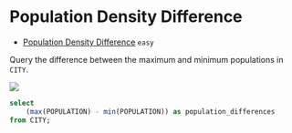 # Population Density Difference

- [Population Density Difference](https://www.hackerrank.com/challenges/population-density-difference/problem) `easy`

Query the difference between the maximum and minimum populations in `CITY`.

![](https://s3.amazonaws.com/hr-challenge-images/8137/1449729804-f21d187d0f-CITY.jpg)

```sql
select 
	(max(POPULATION) - min(POPULATION)) as population_differences 
from CITY;
```